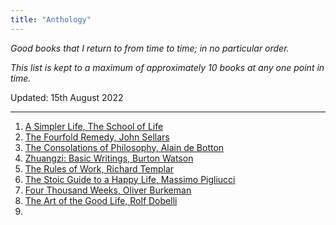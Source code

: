 ```yaml
---
title: "Anthology"
---
```


*Good books that I return to from time to time; in no particular order.*

*This list is kept to a maximum of approximately 10 books at any one point in time.*

Updated: 15th August 2022

---

1. [A Simpler Life, The School of Life](https://www.goodreads.com/en/book/show/59692890)
2. [The Fourfold Remedy, John Sellars](https://www.goodreads.com/book/show/53403860-the-fourfold-remedy)
3. [The Consolations of Philosophy, Alain de Botton](https://www.goodreads.com/book/show/23419.The_Consolations_of_Philosophy)
4. [Zhuangzi: Basic Writings, Burton Watson](https://www.goodreads.com/book/show/313973.Chuang_Tzu)
6. [The Rules of Work, Richard Templar](https://www.goodreads.com/book/show/232079.The_Rules_of_Work)
7. [The Stoic Guide to a Happy Life, Massimo Pigliucci](https://www.goodreads.com/book/show/52738239-the-stoic-guide-to-a-happy-life)
8. [Four Thousand Weeks, Oliver Burkeman](https://www.goodreads.com/book/show/54785515-four-thousand-weeks)
9. [The Art of the Good Life, Rolf Dobelli](https://www.goodreads.com/book/show/36340275-the-art-of-the-good-life)
10.